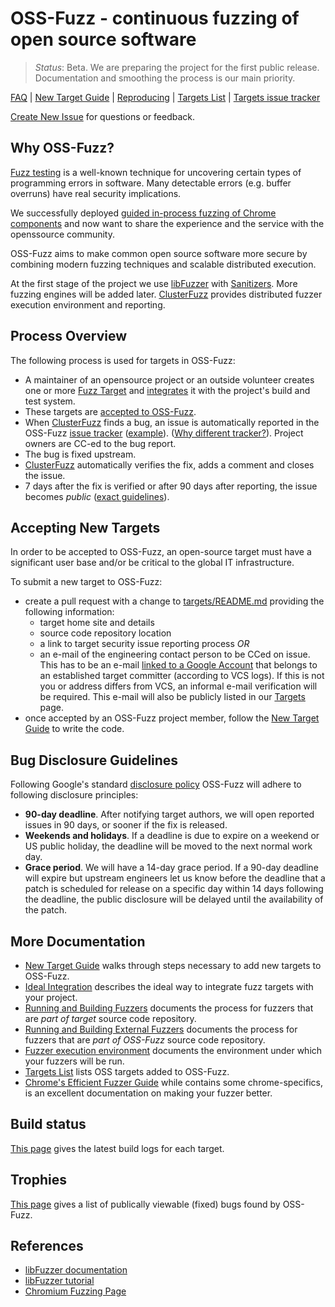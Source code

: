 # OSS-Fuzz - continuous fuzzing of open source software

> *Status*: Beta. We are preparing the project for the first public release. Documentation and smoothing the process is our main priority.

[FAQ](docs/faq.md)
| [New Target Guide](docs/new_target.md) 
| [Reproducing](docs/reproducing.md) 
| [Targets List](targets/README.md)
| [Targets issue tracker](https://bugs.chromium.org/p/oss-fuzz/issues/list)


[Create New Issue](https://github.com/google/oss-fuzz/issues/new) for questions or feedback.

## Why OSS-Fuzz?

[Fuzz testing](https://en.wikipedia.org/wiki/Fuzz_testing) is a well-known
technique for uncovering certain types of programming errors in software.
Many detectable errors (e.g. buffer overruns) have real security
implications.

We successfully deployed 
[guided in-process fuzzing of Chrome components](https://security.googleblog.com/2016/08/guided-in-process-fuzzing-of-chrome.html)
and now want to share the experience and the service with the openssource community. 

OSS-Fuzz aims to make common open source software more secure by
combining modern fuzzing techniques and scalable
distributed execution.

At the first stage of the project we use
[libFuzzer](http://llvm.org/docs/LibFuzzer.html) with
[Sanitizers](https://github.com/google/sanitizers). More fuzzing engines will be added later.
[ClusterFuzz](docs/clusterfuzz.md)
provides distributed fuzzer execution environment and reporting.

## Process Overview

The following process is used for targets in OSS-Fuzz:

- A maintainer of an opensource project or an outside volunteer creates
one or more [Fuzz Target](http://libfuzzer.info/#fuzz-target) 
and [integrates](docs/ideal_integration.md) it with the project's build and test system.
- These targets are [accepted to OSS-Fuzz](docs/new_target.md).
- When [ClusterFuzz](docs/clusterfuzz.md) finds a bug, an issue is automatically
  reported in the OSS-Fuzz [issue tracker](https://bugs.chromium.org/p/oss-fuzz/issues/list) 
  ([example](https://bugs.chromium.org/p/oss-fuzz/issues/detail?id=9)).
  ([Why different tracker?](docs/faq.md#why-do-you-use-a-different-issue-tracker-for-reportig-bugs-in-fuzz-targets)).
  Project owners are CC-ed to the bug report.
- The bug is fixed upstream.
- [ClusterFuzz](docs/clusterfuzz.md) automatically verifies the fix, adds a comment and closes the issue.
- 7 days after the fix is verified or after 90 days after reporting, the issue becomes *public*
  ([exact guidelines](#bug-disclosure-guidelines)).


## Accepting New Targets

In order to be accepted to OSS-Fuzz, an open-source target must 
have a significant user base and/or be critical to the global IT infrastructure.

To submit a new target to OSS-Fuzz:
- create a pull request with a change to [targets/README.md](targets/README.md) providing the following information:
  * target home site and details
  * source code repository location
  * a link to target security issue reporting process *OR*
  * an e-mail of the engineering contact person to be CCed on issue. This
    has to be an e-mail 
    [linked to a Google Account](https://support.google.com/accounts/answer/176347?hl=en)
    that belongs to an 
    established target committer (according to VCS logs).
    If this is not you or address differs from VCS, an informal e-mail verification will be required.
    This e-mail will also be publicly listed in our [Targets](targets/README.md)
    page.
- once accepted by an OSS-Fuzz project member, follow the [New Target Guide](docs/new_target.md)
  to write the code.


## Bug Disclosure Guidelines

Following Google's standard [disclosure policy](https://googleprojectzero.blogspot.com/2015/02/feedback-and-data-driven-updates-to.html)
OSS-Fuzz will adhere to following disclosure principles:
  - **90-day deadline**. After notifying target authors, we will open reported
    issues in 90 days, or sooner if the fix is released.
  - **Weekends and holidays**. If a deadline is due to expire on a weekend or
    US public holiday, the deadline will be moved to the next normal work day.
  - **Grace period**. We will have a 14-day grace period. If a 90-day deadline
    will expire but upstream engineers let us know before the deadline that a
    patch is scheduled for release on a specific day within 14 days following
    the deadline, the public disclosure will be delayed until the availability
    of the patch.

## More Documentation

* [New Target Guide](docs/new_target.md) walks through steps necessary to add new targets to OSS-Fuzz.
* [Ideal Integration](docs/ideal_integration.md) describes the ideal way to integrate fuzz targets with your project.
* [Running and Building Fuzzers](docs/building_running_fuzzers.md) documents the process for fuzzers that are
  *part of target* source code repository.
* [Running and Building External Fuzzers](docs/building_running_fuzzers_external.md) documents the process for fuzzers that are
  *part of OSS-Fuzz* source code repository.
* [Fuzzer execution environment](docs/fuzzer_environment.md) documents the
  environment under which your fuzzers will be run.
* [Targets List](targets/README.md) lists OSS targets added to OSS-Fuzz.
* [Chrome's Efficient Fuzzer Guide](https://chromium.googlesource.com/chromium/src/testing/libfuzzer/+/HEAD/efficient_fuzzer.md) 
  while contains some chrome-specifics, is an excellent documentation on making your fuzzer better.

## Build status
[This page](https://oss-fuzz-build-logs.storage.googleapis.com/status.html)
gives the latest build logs for each target.

## Trophies

[This page](https://bugs.chromium.org/p/oss-fuzz/issues/list?can=1&q=status%3AFixed%2CVerified+Type%3ABug%2CBug-Security+-component%3AInfra+)
gives a list of publically viewable (fixed) bugs found by OSS-Fuzz.

## References
* [libFuzzer documentation](http://libfuzzer.info)
* [libFuzzer tutorial](http://tutorial.libfuzzer.info)
* [Chromium Fuzzing Page](https://chromium.googlesource.com/chromium/src/testing/libfuzzer/)

